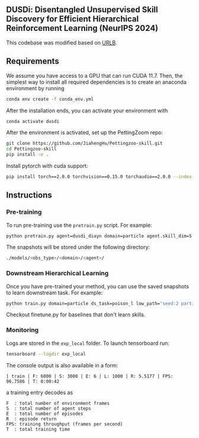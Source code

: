 ## DUSDi: Disentangled Unsupervised Skill Discovery for Efficient Hierarchical Reinforcement Learning (NeurIPS 2024)
This codebase was modified based on [URLB](https://github.com/rll-research/url_benchmark).


## Requirements
We assume you have access to a GPU that can run CUDA 11.7. Then, the simplest way to install all required dependencies is to create an anaconda environment by running
```sh
conda env create -f conda_env.yml
```
After the installation ends, you can activate your environment with
```sh
conda activate dusdi
```
After the environment is activated, set up the PettingZoom repo:
```sh
git clone https://github.com/JiahengHu/Pettingzoo-skill.git
cd Pettingzoo-skill
pip install -e .
```
Install pytorch with cuda support:
```sh
pip install torch==2.0.0 torchvision==0.15.0 torchaudio==2.0.0 --index-url https://download.pytorch.org/whl/cu117
```

## Instructions

### Pre-training
To run pre-training use the `pretrain.py` script. For example:
```sh
python pretrain.py agent=dusdi_diayn domain=particle agent.skill_dim=5 env.particle.N=10 exp_nm="test"
```
The snapshots will be stored under the following directory:
```sh
./models/<obs_type>/<domain>/<agent>/
```

### Downstream Hierarchical Learning
Once you have pre-trained your method, you can use the saved snapshots to learn downstream task. For example:
```sh
python train.py domain=particle ds_task=poison_l low_path="seed:2 particle dusdi_diayn test"
```
Checkout finetune.py for baselines that don't learn skills.


### Monitoring
Logs are stored in the `exp_local` folder. To launch tensorboard run:
```sh
tensorboard --logdir exp_local
```
The console output is also available in a form:
```
| train | F: 6000 | S: 3000 | E: 6 | L: 1000 | R: 5.5177 | FPS: 96.7586 | T: 0:00:42
```
a training entry decodes as
```
F  : total number of environment frames
S  : total number of agent steps
E  : total number of episodes
R  : episode return
FPS: training throughput (frames per second)
T  : total training time
```

